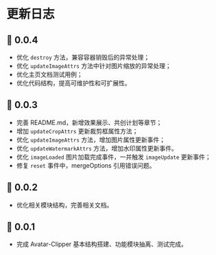 # 更新日志

<backTop />

## 🎉 0.0.4

-   优化 `destroy` 方法，兼容容器销毁后的异常处理；
-   优化 `updateImageAttrs` 方法中针对图片缩放的异常处理；
-   优化主页文档测试用例；
-   优化代码结构，提高可维护性和可扩展性。

## 🎉 0.0.3

-   完善 README.md，新增效果展示、共创计划等章节；
-   增加 `updateCropAttrs` 更新裁剪框属性方法；
-   优化 `updateImageAttrs` 方法，增加图片属性更新事件；
-   优化 `updateWatermarkAttrs` 方法，增加水印属性更新事件。
-   优化 `imageLoaded` 图片加载完成事件，一并触发 `imageUpdate` 更新事件；
-   修复 `reset` 事件中，mergeOptions 引用错误问题。

## 🎉 0.0.2

-   优化相关模块结构，完善相关文档。

## 🎉 0.0.1

-   完成 Avatar-Clipper 基本结构搭建、功能模块抽离、测试完成。
